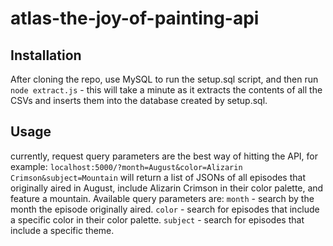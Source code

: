 # atlas-the-joy-of-painting-api

## Installation

After cloning the repo, use MySQL to run the setup.sql script, and then run `node extract.js` - this will take a minute as it extracts the contents of all the CSVs and inserts them into the database created by setup.sql.

## Usage

currently, request query parameters are the best way of hitting the API, for example:
`localhost:5000/?month=August&color=Alizarin Crimson&subject=Mountain` will return a list of JSONs of all episodes that originally aired in August, include Alizarin Crimson in their color palette, and feature a mountain.
Available query parameters are:
`month` - search by the month the episode originally aired.
`color` - search for episodes that include a specific color in their color palette.
`subject` - search for episodes that include a specific theme.